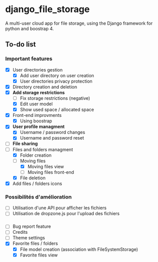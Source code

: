 # django_file_storage

A multi-user cloud app for file storage, using the Django framework for python and boostrap 4.

## To-do list

### Important features

- [x] User directories gestion
  - [x] Add user directory on user creation
  - [x] User directories privacy protection
- [x] Directory creation and deletion
- [x] **Add storage restrictions**
  - [ ] Fix storage restrictions (negative)
  - [x] Edit user model
  - [x] Show used space / allocated space
- [x] Front-end improvments
  - [x] Using boostrap
- [x] **User profile managment**
  - [x] Username / password changes
  - [x] Username and password reset
- [ ] **File sharing**
- [ ] Files and folders managment
  - [x] Folder creation
  - [ ] Moving files
    - [x] Moving files view
    - [ ] Moving files front-end
  - [x] File deletion
- [x] Add files / folders icons

### Possibilités d'amélioration

- [ ] Utilisation d'une API pour afficher les fichiers
- [ ] Utilisation de dropzone.js pour l'upload des fichiers

###

- [ ] Bug report feature
- [ ] Credits
- [ ] Theme settings
- [x] Favorite files / folders
    - [x] File model creation (association with FileSystemStorage)
    - [x] Favorite files view
